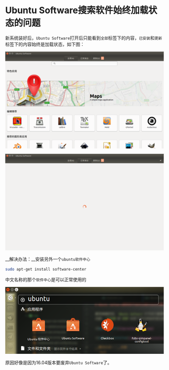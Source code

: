 # Ubuntu Software搜索软件始终加载状态的问题

新系统装好后，`Ubuntu Software`打开后只能看到`全部`标签下的内容，`已安装`和`更新`标签下的内容始终是加载状态，如下图：

![software-all](img/software-all.png)

![software-installed](img/software-installed.png)

__解决办法：__安装另外一个`ubuntu软件中心`
```bash
sudo apt-get install software-center
```
中文名称的那个`软件中心`是可以正常使用的

![software-cn](img/software-cn.png)

原因好像是因为16.04版本要废弃`Ubuntu Software`了。
